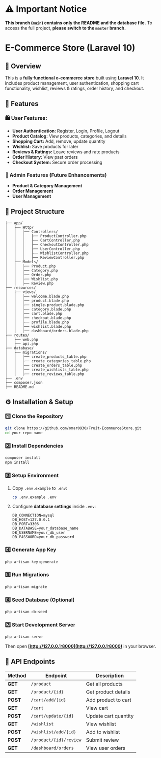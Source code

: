 # **⚠️ Important Notice**
**This branch (`main`) contains only the README and the database file.**
To access the full project, **please switch to the `master` branch.**

# **E-Commerce Store (Laravel 10)**

## **📌 Overview**
This is a **fully functional e-commerce store** built using **Laravel 10**. It includes product management, user authentication, shopping cart functionality, wishlist, reviews & ratings, order history, and checkout.

## **🚀 Features**
### **🛍️ User Features:**
- **User Authentication:** Register, Login, Profile, Logout
- **Product Catalog:** View products, categories, and details
- **Shopping Cart:** Add, remove, update quantity
- **Wishlist:** Save products for later
- **Reviews & Ratings:** Leave reviews and rate products
- **Order History:** View past orders
- **Checkout System:** Secure order processing

### **🔑 Admin Features (Future Enhancements)**
- **Product & Category Management**
- **Order Management**
- **User Management**

## **📂 Project Structure**
```
├── app/
│   ├── Http/
│   │   ├── Controllers/
│   │   │   ├── ProductController.php
│   │   │   ├── CartController.php
│   │   │   ├── CheckoutController.php
│   │   │   ├── UserController.php
│   │   │   ├── WishlistController.php
│   │   │   ├── ReviewController.php
│   ├── Models/
│   │   ├── Product.php
│   │   ├── Category.php
│   │   ├── Order.php
│   │   ├── Wishlist.php
│   │   ├── Review.php
├── resources/
│   ├── views/
│   │   ├── welcome.blade.php
│   │   ├── product.blade.php
│   │   ├── single-product.blade.php
│   │   ├── category.blade.php
│   │   ├── cart.blade.php
│   │   ├── checkout.blade.php
│   │   ├── profile.blade.php
│   │   ├── wishlist.blade.php
│   │   ├── dashboard/orders.blade.php
├── routes/
│   ├── web.php
│   ├── api.php
├── database/
│   ├── migrations/
│   │   ├── create_products_table.php
│   │   ├── create_categories_table.php
│   │   ├── create_orders_table.php
│   │   ├── create_wishlists_table.php
│   │   ├── create_reviews_table.php
├── .env
├── composer.json
├── README.md
```

## **⚙️ Installation & Setup**
### **1️⃣ Clone the Repository**
```sh
git clone https://github.com/omar0930/Fruit-EcommerceStore.git
cd your-repo-name
```

### **2️⃣ Install Dependencies**
```sh
composer install
npm install
```

### **3️⃣ Setup Environment**
1. Copy `.env.example` to `.env`:
   ```sh
   cp .env.example .env
   ```
2. Configure **database settings** inside `.env`:
   ```env
   DB_CONNECTION=mysql
   DB_HOST=127.0.0.1
   DB_PORT=3306
   DB_DATABASE=your_database_name
   DB_USERNAME=your_db_user
   DB_PASSWORD=your_db_password
   ```

### **4️⃣ Generate App Key**
```sh
php artisan key:generate
```

### **5️⃣ Run Migrations**
```sh
php artisan migrate
```

### **6️⃣ Seed Database (Optional)**
```sh
php artisan db:seed
```

### **7️⃣ Start Development Server**
```sh
php artisan serve
```
Then open **[http://127.0.0.1:8000](http://127.0.0.1:8000)** in your browser.

## **🔗 API Endpoints**
| Method | Endpoint | Description |
|--------|---------|-------------|
| **GET** | `/product` | Get all products |
| **GET** | `/product/{id}` | Get product details |
| **POST** | `/cart/add/{id}` | Add product to cart |
| **GET** | `/cart` | View cart |
| **POST** | `/cart/update/{id}` | Update cart quantity |
| **GET** | `/wishlist` | View wishlist |
| **POST** | `/wishlist/add/{id}` | Add to wishlist |
| **POST** | `/product/{id}/review` | Submit review |
| **GET** | `/dashboard/orders` | View user orders |

